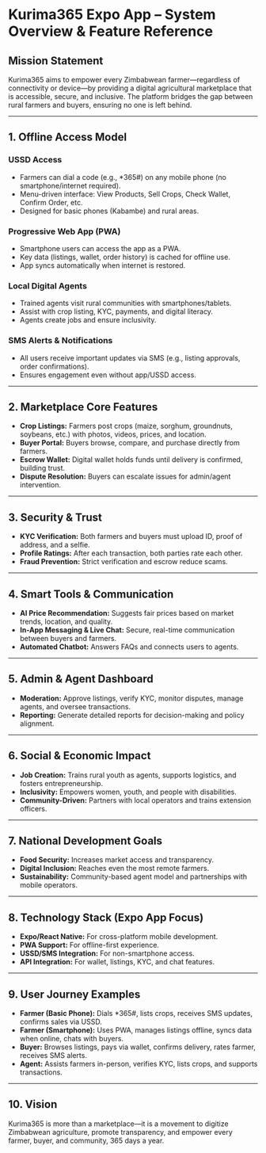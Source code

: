 # Kurima365 Expo App – System Overview & Feature Reference

## Mission Statement
Kurima365 aims to empower every Zimbabwean farmer—regardless of connectivity or device—by providing a digital agricultural marketplace that is accessible, secure, and inclusive. The platform bridges the gap between rural farmers and buyers, ensuring no one is left behind.

---

## 1. Offline Access Model

### USSD Access
- Farmers can dial a code (e.g., *365#) on any mobile phone (no smartphone/internet required).
- Menu-driven interface: View Products, Sell Crops, Check Wallet, Confirm Order, etc.
- Designed for basic phones (Kabambe) and rural areas.

### Progressive Web App (PWA)
- Smartphone users can access the app as a PWA.
- Key data (listings, wallet, order history) is cached for offline use.
- App syncs automatically when internet is restored.

### Local Digital Agents
- Trained agents visit rural communities with smartphones/tablets.
- Assist with crop listing, KYC, payments, and digital literacy.
- Agents create jobs and ensure inclusivity.

### SMS Alerts & Notifications
- All users receive important updates via SMS (e.g., listing approvals, order confirmations).
- Ensures engagement even without app/USSD access.

---

## 2. Marketplace Core Features

- **Crop Listings:** Farmers post crops (maize, sorghum, groundnuts, soybeans, etc.) with photos, videos, prices, and location.
- **Buyer Portal:** Buyers browse, compare, and purchase directly from farmers.
- **Escrow Wallet:** Digital wallet holds funds until delivery is confirmed, building trust.
- **Dispute Resolution:** Buyers can escalate issues for admin/agent intervention.

---

## 3. Security & Trust

- **KYC Verification:** Both farmers and buyers must upload ID, proof of address, and a selfie.
- **Profile Ratings:** After each transaction, both parties rate each other.
- **Fraud Prevention:** Strict verification and escrow reduce scams.

---

## 4. Smart Tools & Communication

- **AI Price Recommendation:** Suggests fair prices based on market trends, location, and quality.
- **In-App Messaging & Live Chat:** Secure, real-time communication between buyers and farmers.
- **Automated Chatbot:** Answers FAQs and connects users to agents.

---

## 5. Admin & Agent Dashboard

- **Moderation:** Approve listings, verify KYC, monitor disputes, manage agents, and oversee transactions.
- **Reporting:** Generate detailed reports for decision-making and policy alignment.

---

## 6. Social & Economic Impact

- **Job Creation:** Trains rural youth as agents, supports logistics, and fosters entrepreneurship.
- **Inclusivity:** Empowers women, youth, and people with disabilities.
- **Community-Driven:** Partners with local operators and trains extension officers.

---

## 7. National Development Goals

- **Food Security:** Increases market access and transparency.
- **Digital Inclusion:** Reaches even the most remote farmers.
- **Sustainability:** Community-based agent model and partnerships with mobile operators.

---

## 8. Technology Stack (Expo App Focus)

- **Expo/React Native:** For cross-platform mobile development.
- **PWA Support:** For offline-first experience.
- **USSD/SMS Integration:** For non-smartphone access.
- **API Integration:** For wallet, listings, KYC, and chat features.

---

## 9. User Journey Examples

- **Farmer (Basic Phone):** Dials *365#, lists crops, receives SMS updates, confirms sales via USSD.
- **Farmer (Smartphone):** Uses PWA, manages listings offline, syncs data when online, chats with buyers.
- **Buyer:** Browses listings, pays via wallet, confirms delivery, rates farmer, receives SMS alerts.
- **Agent:** Assists farmers in-person, verifies KYC, lists crops, and supports transactions.

---

## 10. Vision
Kurima365 is more than a marketplace—it is a movement to digitize Zimbabwean agriculture, promote transparency, and empower every farmer, buyer, and community, 365 days a year. 